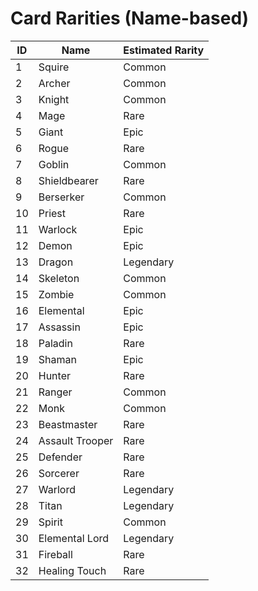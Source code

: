 <!--
  CARD_RARITIES.md
  Estimated card rarities based solely on card names.
-->
# Card Rarities (Name-based)

| ID | Name               | Estimated Rarity |
|----|--------------------|------------------|
|  1 | Squire             | Common           |
|  2 | Archer             | Common           |
|  3 | Knight             | Common           |
|  4 | Mage               | Rare             |
|  5 | Giant              | Epic             |
|  6 | Rogue              | Rare             |
|  7 | Goblin             | Common           |
|  8 | Shieldbearer       | Rare             |
|  9 | Berserker          | Common           |
| 10 | Priest             | Rare             |
| 11 | Warlock            | Epic             |
| 12 | Demon              | Epic             |
| 13 | Dragon             | Legendary        |
| 14 | Skeleton           | Common           |
| 15 | Zombie             | Common           |
| 16 | Elemental          | Epic             |
| 17 | Assassin           | Epic             |
| 18 | Paladin            | Rare             |
| 19 | Shaman             | Epic             |
| 20 | Hunter             | Rare             |
| 21 | Ranger             | Common           |
| 22 | Monk               | Common           |
| 23 | Beastmaster        | Rare             |
| 24 | Assault Trooper    | Rare             |
| 25 | Defender           | Rare             |
| 26 | Sorcerer           | Rare             |
| 27 | Warlord            | Legendary        |
| 28 | Titan              | Legendary        |
| 29 | Spirit             | Common           |
| 30 | Elemental Lord     | Legendary        |
| 31 | Fireball           | Rare             |
| 32 | Healing Touch      | Rare             |